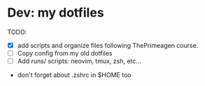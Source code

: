 # Dev: my dotfiles

TODO:

- [x] add scripts and organize files following ThePrimeagen course.
- [ ] Copy config from my old dotfiles
- [ ] Add runs/ scripts: neovim, tmux, zsh, etc...
- don't forget about .zshrc in $HOME too
